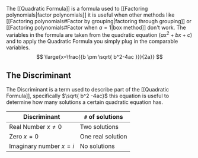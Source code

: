 The [[Quadratic Formula]] is a formula used to [[Factoring polynomials|factor polynomials]] it is useful when other methods like [[Factoring polynomials#Factor by grouping|factoring through grouping]] or [[Factoring polynomials#Factor when $a=1$|box method]] don't work. The variables in the formula are taken from the quadratic equation $(ax^2+bx+c)$ and to apply the Quadratic Formula you simply plug in the comparable variables.
$$
\large{x=\frac{{b \pm \sqrt{ b^2-4ac }}}{2a}}
$$
## The Discriminant 
The Discriminant is a term used to describe part of the [[Quadratic Formula]], specifically $\sqrt{ b^2 -4ac}$ this equation is useful to determine how many solutions a certain quadratic equation has.

| Discriminant                       | `#` of solutions  |
| ---------------------------------- | ----------------- |
| Real Number          $x \neq 0$    | Two solutions     |
| Zero                         $x=0$ | One real solution |
| Imaginary number $x = i$           | No solutions      |

